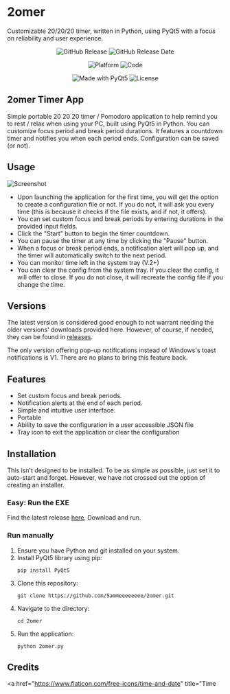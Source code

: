 # 2omer
Customizable 20/20/20 timer, written in Python, using PyQt5 with a focus on reliability and user experience.

<p align="center">
  <img src="https://img.shields.io/github/v/release/Sammeeeeeeee/2omer" alt="GitHub Release">  
  <img src="https://img.shields.io/github/release-date/Sammeeeeeeee/2omer" alt="GitHub Release Date">
</p>

<p align="center">
  <img src="https://img.shields.io/badge/Windows-0078D6?style=for-the-badge&logo=windows&logoColor=white" alt="Platform">
  <img src="https://img.shields.io/badge/Python-3776AB?style=for-the-badge&logo=python&logoColor=white" alt="Code">
</p>

<p align="center">
  <img src="https://img.shields.io/badge/Made%20with-PyQt5-orange?style=for-the-badge&logo=python" alt="Made with PyQt5">
  <img src="https://img.shields.io/github/license/Sammeeeeeeee/2omer?style=for-the-badge" alt="License">
</p>

## 2omer Timer App
Simple portable 20 20 20 timer / Pomodoro application to help remind you to rest / relax when using your PC, built using PyQt5 in Python. You can customize focus period and break period durations. It features a countdown timer and notifies you when each period ends. Configuration can be saved (or not).

## Usage
![Screenshot](https://github.com/Sammeeeeeeee/2omer/assets/139072031/f1e1e60c-ac17-4699-8eb8-5cccc8834dcc)
- Upon launching the application for the first time, you will get the option to create a configuration file or not. If you do not, it will ask you every time (this is because it checks if the file exists, and if not, it offers).
- You can set custom focus and break periods by entering durations in the provided input fields.
- Click the "Start" button to begin the timer countdown.
- You can pause the timer at any time by clicking the "Pause" button.
- When a focus or break period ends, a notification alert will pop up, and the timer will automatically switch to the next period.
- You can monitor time left in the system tray (V.2+)
- You can clear the config from the system tray. If you clear the config, it will offer to close. If you do not close, it will recreate the config file if you change the time.

## Versions
The latest version is considered good enough to not warrant needing the older versions' downloads provided here.
However, of course, if needed, they can be found in [releases](https://github.com/Sammeeeeeeee/2omer/releases).

The only version offering pop-up notifications instead of Windows's toast notifications is V1. There are no plans to bring this feature back.

## Features
- Set custom focus and break periods.
- Notification alerts at the end of each period.
- Simple and intuitive user interface.
- Portable
- Ability to save the configuration in a user accessible JSON file
- Tray icon to exit the application or clear the configuration

## Installation
This isn't designed to be installed. To be as simple as possible, just set it to auto-start and forget. However, we have not crossed out the option of creating an installer.

### Easy: Run the EXE
Find the latest release [here](https://github.com/Sammeeeeeeee/2omer/releases "Releases"). Download and run.

### Run manually

1. Ensure you have Python and git installed on your system.
2. Install PyQt5 library using pip:
   ```
   pip install PyQt5
   ```
3. Clone this repository:
   ```
   git clone https://github.com/Sammeeeeeeee/2omer.git
   ```
4. Navigate to the directory:
   ```
   cd 2omer
   ```
5. Run the application:
   ```
   python 2omer.py
   ```

## Credits

<a href="https://www.flaticon.com/free-icons/time-and-date" title="Time
